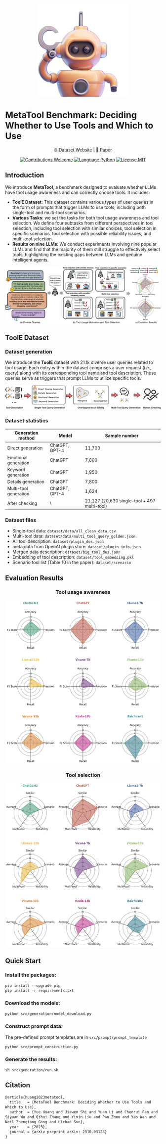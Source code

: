 <div align="center">
<img src="assets/MetaTool_icon.png" alt="示例图片" width="300" height="300">
</div>

# MetaTool Benchmark: Deciding Whether to Use Tools and Which to Use

<p align="center">
   <a href="https://atlas.nomic.ai/map/a43a6a84-4453-428a-8738-2534d7bf0b89/b2b8134b-a37e-45d2-a0d9-765911f27df6" target="_blank">🌐 Dataset Website</a> | <a href="https://arxiv.org/abs/2310.03128" target="_blank">📃 Paper </a>
</p>

<center>

[![Contributions Welcome](https://img.shields.io/badge/Contributions-Welcome-brightgreen.svg?style=flat-square)](https://github.com/HowieHwong/MetaTool/issues) 
[![Language Python](https://img.shields.io/badge/Language-Python-red.svg?style=flat-square)](https://github.com/HowieHwong/MetaTool) 
[![License MIT](https://img.shields.io/badge/Lisence-MIT-blue.svg?style=flat-square)](https://github.com/HowieHwong/MetaTool) 

</center>

## Introduction

We introduce **MetaTool**, a benchmark designed to evaluate whether LLMs have tool usage awareness and can correctly choose tools. It includes:

- **ToolE Dataset**: This dataset contains various types of user queries in the form of prompts that trigger LLMs to use tools, including both single-tool and multi-tool scenarios.
- **Various Tasks**: we set the tasks for both tool usage awareness and tool selection. We define four subtasks from different perspectives in tool selection, including tool selection with similar choices, tool selection in specific scenarios, tool selection with possible reliability issues, and multi-tool selection.
- **Results on nine LLMs**: We conduct experiments involving nine popular LLMs and find that the majority of them still struggle to effectively select tools, highlighting the existing gaps between LLMs and genuine intelligent agents.


<div align="center">
<img src="assets/benchmark_architecture_00.jpg">
</div>

## ToolE Dataset

### Dataset generation
We introduce the **ToolE** dataset with 21.1k diverse user queries related to tool usage. 
Each entry within the dataset comprises a user request (i.e., query) along with its corresponding tool name and tool description. These queries serve as triggers that prompt LLMs to utilize specific tools.

<div align="center">
<img src="assets/dataset_gen_00.jpg">
</div>


### Dataset statistics

<center>

| Generation method              | Model                          | Sample number                                         |
|--------------------------------|--------------------------------|-------------------------------------------------------|
| Direct generation              | ChatGPT, GPT-4                 | 11,700                                                |
| Emotional generation           | ChatGPT                        | 7,800                                                 |
| Keyword generation             | ChatGPT                        | 1,950                                                 |
| Details generation             | ChatGPT                        | 7,800                                                 |
| Multi-tool generation          | ChatGPT, GPT-4                 | 1,624                                                 |
| After checking                 | \                              | 21,127 (20,630 single-tool + 497 multi-tool)          |

</center>

### Dataset files

- Single-tool data: `dataset/data/all_clean_data.csv`
- Multi-tool data: `dataset/data/multi_tool_query_golden.json`
- All tool description: `dataset/plugin_des.json`
- meta data from OpenAI plugin store: `dataset/plugin_info.json`
- Merged data description: `dataset/big_tool_des.json`
- Embedding of tool description: `dataset/tool_embedding.pkl`
- Scenario tool list (Table 10 in the paper): `dataset/scenario`

## Evaluation Results

<center>
<h3>Tool usage awareness</h3>
</center>

<div align="center">
<img src="assets/radar_awareness.png" width="500" height="530">
</div>


<center>
<h3>Tool selection</h3>
</center>


<div align="center">
<img src="assets/radar_selection.png" width="500" height="530">
</div>



## Quick Start
### Install the packages:
```shell
pip install --upgrade pip
pip install -r requirements.txt
```

### Download the models:
```shell
python src/generation/model_download.py
```

### Construct prompt data:
The pre-defined prompt templates are in `src/prompt/prompt_template`
```shell
python src/prompt_construction.py
```


### Generate the results:
```shell
sh src/generation/run.sh
```

## Citation

```
@article{huang2023metatool,
  title   = {MetaTool Benchmark: Deciding Whether to Use Tools and Which to Use},
  author  = {Yue Huang and Jiawen Shi and Yuan Li and Chenrui Fan and Siyuan Wu and Qihui Zhang and Yixin Liu and Pan Zhou and Yao Wan and Neil Zhenqiang Gong and Lichao Sun},
  year    = {2023},
  journal = {arXiv preprint arXiv: 2310.03128}
}
```
